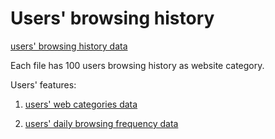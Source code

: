 # Users' browsing history

[users' browsing history data](https://drive.google.com/drive/folders/1B4f3AGdBB48J5muJVyUngJ1OzzDyGIs7?usp=sharing)

Each file has 100 users browsing history as website category.

Users' features:

1. [users' web categories data](https://drive.google.com/drive/folders/17DZU77VfgyKubH6nZPZdjBTTGfWvZf_z?usp=sharing)

2. [users' daily browsing frequency data](https://drive.google.com/drive/folders/1-w3A_oNTKe2jwXrjmP24SzZu-7Nr1oLC?usp=sharing)